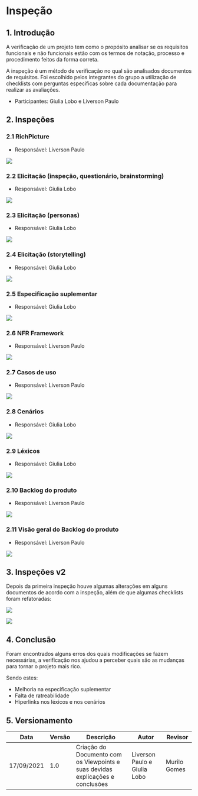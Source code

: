 # Inspeção

## 1. Introdução

A verificação de um projeto tem como o propósito analisar se os requisitos funcionais e não funcionais estão com os termos de notação, processo e procedimento feitos da forma correta.

A inspeção é um método de verificação no qual são analisados documentos de requisitos. Foi escolhido pelos integrantes do grupo a utilização de checklists com perguntas específicas sobre cada documentação para realizar as avaliações.

* Participantes: Giulia Lobo e Liverson Paulo

## 2. Inspeções

### 2.1 RichPicture

* Responsável: Liverson Paulo

![](../../assets/Inspecao_Richpicture.jpeg)

### 2.2 Elicitação (inspeção, questionário, brainstorming)

* Responsável: Giulia Lobo

![](../../assets/Inspecao_Elicitacao_iqb.jpeg)

### 2.3 Elicitação (personas)

* Responsável: Giulia Lobo

![](../../assets/Inspecao_personas.jpeg)

### 2.4 Elicitação (storytelling)

* Responsável: Giulia Lobo

![](../../assets/Inspecao_Storytelling.jpeg)

### 2.5 Especificação suplementar

* Responsável: Giulia Lobo

![](../../assets/Inspecao_especificacao.jpeg)

### 2.6 NFR Framework

* Responsável: Liverson Paulo

![](../../assets/Inspecao_NFR.jpeg)

### 2.7 Casos de uso

* Responsável: Liverson Paulo

![](../../assets/Inspecao_casos_uso.jpeg)

### 2.8 Cenários

* Responsável: Giulia Lobo

![](../../assets/Inspecao_cenarios.jpeg)

### 2.9 Léxicos

* Responsável: Giulia Lobo

![](../../assets/Inspecao_lexicos.jpeg)

### 2.10 Backlog do produto

* Responsável: Liverson Paulo

![](../../assets/Inspecao_backlog_pt1.jpeg)

### 2.11 Visão geral do Backlog do produto

* Responsável: Liverson Paulo

![](../../assets/Inspecao_backlog_pt2.jpeg)

## 3. Inspeções v2

Depois da primeira inspeção houve algumas alterações em alguns documentos de acordo com a inspeção, além de que algumas checklists foram refatoradas:

![](../../assets/inspecao_v2_1.png)

![](../../assets/inspecao_v2_2.png)

## 4. Conclusão

Foram encontrados alguns erros dos quais modificações se fazem necessárias, a verificação nos ajudou a perceber quais são as mudanças para tornar o projeto mais rico.

Sendo estes:

- Melhoria na especificação suplementar
- Falta de ratreabilidade
- Hiperlinks nos léxicos e nos cenários

## 5. Versionamento

| Data       | Versão | Descrição            |         Autor           | Revisor |
|------------|-----|-------------------------|-------------------------|---------|
| 17/09/2021 | 1.0 | Criação do Documento com os Viewpoints e suas devidas explicações e conclusões  | Liverson Paulo e Giulia Lobo | Murilo Gomes |